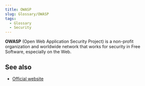 ```yaml
---
title: OWASP
slug: Glossary/OWASP
tags:
  - Glossary
  - Security
---
```

**OWASP** (Open Web Application Security Project) is a non-profit organization and worldwide network that works for security in Free Software, especially on the Web.

## See also

- [Official website](https://www.owasp.org)
